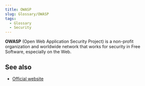 ```yaml
---
title: OWASP
slug: Glossary/OWASP
tags:
  - Glossary
  - Security
---
```

**OWASP** (Open Web Application Security Project) is a non-profit organization and worldwide network that works for security in Free Software, especially on the Web.

## See also

- [Official website](https://www.owasp.org)
